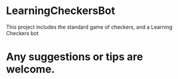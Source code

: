 # LearningCheckersBot
This project includes the standard game of checkers, and a Learning Checkers bot

Any suggestions or tips are welcome.
=======
